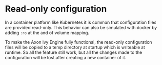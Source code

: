 # Read-only configuration

In a container platform like Kubernetes it is common that configuration
files are provided read-only. This behavior can also be simulated with docker by
adding `:ro` at the and of volume mapping.

To make the Axon Ivy Engine fully functional, the read-only configuration files
will be copied to a temp directory at startup which is writeable at runtime.
So all the feature still work, but all the changes made to the configuration
will be lost after creating a new container of it.
